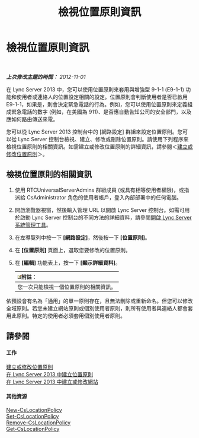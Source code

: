 ﻿---
title: 檢視位置原則資訊
TOCTitle: 檢視位置原則資訊
ms:assetid: 14e41bcb-ea0a-49c2-99b3-1f61fc34416d
ms:mtpsurl: https://technet.microsoft.com/zh-tw/library/Gg520954(v=OCS.15)
ms:contentKeyID: 49290186
ms.date: 08/10/2015
mtps_version: v=OCS.15
ms.translationtype: HT
---

# 檢視位置原則資訊

 

_**上次修改主題的時間：** 2012-11-01_

在 Lync Server 2013 中，您可以使用位置原則來套用與增強型 9-1-1 (E9-1-1) 功能和使用者或連絡人的位置設定相關的設定。位置原則會判斷使用者是否已啟用 E9-1-1，如果是，則會決定緊急電話的行為。例如，您可以使用位置原則來定義組成緊急電話的數字 (例如，在美國為 911)、是否應自動告知公司的安全部門，以及應如何路由傳送來電。

您可以從 Lync Server 2013 控制台中的 \[網路設定\] 群組來設定位置原則。您可以從 Lync Server 控制台檢視、建立、修改或刪除位置原則。請使用下列程序來檢視位置原則的相關資訊。如需建立或修改位置原則的詳細資訊，請參閱＜[建立或修改位置原則](lync-server-2013-creating-or-modifying-a-location-policy.md)＞。

## 檢視位置原則的相關資訊

1.  使用 RTCUniversalServerAdmins 群組成員 (或具有相等使用者權限)，或指派給 CsAdministrator 角色的使用者帳戶，登入內部部署中的任何電腦。

2.  開啟瀏覽器視窗，然後輸入管理 URL 以開啟 Lync Server 控制台。如需可用於啟動 Lync Server 控制台的不同方法的詳細資料，請參閱[開啟 Lync Server 系統管理工具](lync-server-2013-open-lync-server-administrative-tools.md)。

3.  在左導覽列中按一下 **\[網路設定\]**，然後按一下 **\[位置原則\]**。

4.  在 **\[位置原則\]** 頁面上，選取您要修改的位置原則。

5.  在 **\[編輯\]** 功能表上，按一下 **\[顯示詳細資料\]**。
    
    <table>
    <thead>
    <tr class="header">
    <th><img src="images/Gg398811.note(OCS.15).gif" title="note" alt="note" />附註：</th>
    </tr>
    </thead>
    <tbody>
    <tr class="odd">
    <td>您一次只能檢視一個位置原則的相關資訊。</td>
    </tr>
    </tbody>
    </table>


依預設會有名為「通用」的單一原則存在，且無法刪除或重新命名。但您可以修改全域原則。若您未建立網站原則或個別使用者原則，則所有使用者與連絡人都會套用此原則。特定的使用者必須套用個別使用者原則。

## 請參閱

#### 工作

[建立或修改位置原則](lync-server-2013-creating-or-modifying-a-location-policy.md)  
[在 Lync Server 2013 中建立位置原則](lync-server-2013-create-location-policies.md)  
[在 Lync Server 2013 中建立或修改網站](lync-server-2013-create-or-modify-a-network-site.md)  

#### 其他資源

[New-CsLocationPolicy](new-cslocationpolicy.md)  
[Set-CsLocationPolicy](set-cslocationpolicy.md)  
[Remove-CsLocationPolicy](remove-cslocationpolicy.md)  
[Get-CsLocationPolicy](get-cslocationpolicy.md)


